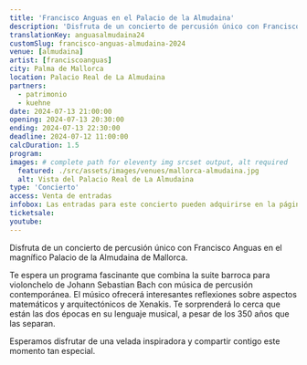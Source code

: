 ```yaml
---
title: 'Francisco Anguas en el Palacio de la Almudaina'
description: 'Disfruta de un concierto de percusión único con Francisco Anguas en el magnífico Palacio de la Almudaina de Mallorca.'
translationKey: anguasalmudaina24
customSlug: francisco-anguas-almudaina-2024
venue: [almudaina]
artist: [franciscoanguas]
city: Palma de Mallorca
location: Palacio Real de La Almudaina
partners:
  - patrimonio
  - kuehne
date: 2024-07-13 21:00:00
opening: 2024-07-13 20:30:00
ending: 2024-07-13 22:30:00
deadline: 2024-07-12 11:00:00
calcDuration: 1.5
program:
images: # complete path for eleventy img srcset output, alt required
  featured: ./src/assets/images/venues/mallorca-almudaina.jpg
  alt: Vista del Palacio Real de La Almudaina
type: 'Concierto'
access: Venta de entradas
infobox: Las entradas para este concierto pueden adquirirse en la página web del Patrimonio Nacional
ticketsale:
youtube:
---
```


Disfruta de un concierto de percusión único con Francisco Anguas en el magnífico Palacio de la Almudaina de Mallorca.

Te espera un programa fascinante que combina la suite barroca para violonchelo de Johann Sebastian Bach con música de percusión contemporánea. El músico ofrecerá interesantes reflexiones sobre aspectos matemáticos y arquitectónicos de Xenakis. Te sorprenderá lo cerca que están las dos épocas en su lenguaje musical, a pesar de los 350 años que las separan.

Esperamos disfrutar de una velada inspiradora y compartir contigo este momento tan especial.
